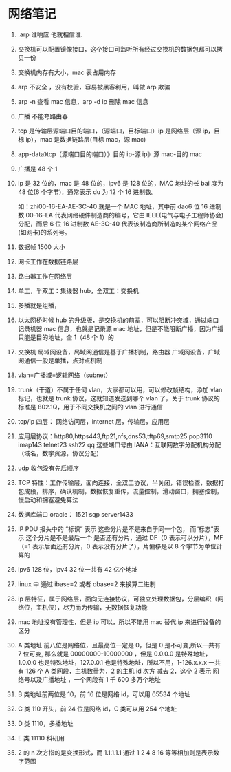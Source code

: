 # 网络笔记

1. .arp 谁响应 他就相信谁.

2. 交换机可以配置镜像接口，这个接口可监听所有经过交换机的数据包都可以拷贝一份

3. 交换机内存有大小，mac 表占用内存

4. arp 不安全 ，没有校验，容易被黑客利用，叫做 arp 欺骗

5. arp -n 查看 mac 信息，arp -d ip 删除 mac 信息

6. 广播 不能夸路由器

7. tcp 是传输层源端口目的端口，（源端口，目标端口）ip 是网络层（源 ip，目标 ip），mac 是数据链路层(目标 mac，源 mac)

8. app-data》tcp（源端口目的端口）》目的 ip-源 ip》源 mac-目的 mac

9. 广播是 48 个 1

10. ip 是 32 位的，mac 是 48 位的，ipv6 是 128 位的，MAC 地址的长 bai 度为 48 位(6 个字节)，通常表示 du 为 12 个 16 进制数。

    如：zhi00-16-EA-AE-3C-40 就是一个 MAC 地址，其中前 dao6 位 16 进制数 00-16-EA 代表网络硬件制造商的编号，它由 IEEE(电气与电子工程师协会)分配，而后 6 位 16 进制数 AE-3C-40 代表该制造商所制造的某个网络产品(如网卡)的系列号。

11. 数据帧 1500 大小

12. 网卡工作在数据链路层

13. 路由器工作在网络层

14. 单工，半双工：集线器 hub，全双工：交换机

15. 多播就是组播，

16. 以太网桥时候 hub 的升级版，是交换机的前辈，可以阻断冲突域，通过端口记录机器 mac 信息，也就是记录源 mac 地址，但是不能阻断广播，因为广播只能是目的地址，全 1（48 个 1）的

17. 交换机 局域网设备，局域网通信是基于广播机制，路由器 广域网设备，广域网通信一般是单播，点对点机制

18. vlan=广播域=逻辑网络（subnet）

19. trunk（干道）不属于任何 vlan，大家都可以用，可以修改帧结构，添加 vlan 标记，也就是 trunk 协议，这就知道发送到哪个 vlan 了，关于 trunk 协议的标准是 802.1Q，用于不同交换机之间的 vlan 进行通信

20. tcp/ip 四层： 网络访问层，internet 层，传输层，应用层

21. 应用层协议：http80,https443,ftp21,nfs,dns53,tftp69,smtp25 pop3110 imap143 telnet23 ssh22 qq 这些端口号由 IANA：互联网数字分配机构分配（域名，数字资源，协议分配）

22. udp 收包没有先后顺序

23. TCP 特性：工作传输层，面向连接，全双工协议，半关闭，错误检查，数据打包成段，排序，确认机制，数据恢复重传，流量控制，滑动窗口，拥塞控制，慢启动和拥塞避免算法

24. 数据库端口 oracle： 1521 sqp server1433

25. IP PDU 报头中的 “标识” 表示 这些分片是不是来自于同一个包， 而“标志”表示 这个分片是不是最后一个 是否还有分片，通过 DF（0 表示可以分片），MF（=1 表示后面还有分片，0 表示没有分片了），片偏移是以 8 个字节为单位计算的

26. ipv6 128 位，ipv4 32 位一共有 42 亿个地址

27. linux 中 通过 ibase=2 或者 obase=2 来换算二进制

28. ip 层特征，属于网络层，面向无连接协议，可独立处理数据包，分层编织（网络位，主机位），尽力而为传输，无数据恢复功能

29. mac 地址没有管理性，但是 ip 可以，所以不能用 mac 替代 ip 来进行设备的区分

30. A 类地址 前八位是网络位，且最高位一定是 0，但是 0 是不可变,所以一共有 7 位可变, 那么就是 00000000-10000000 ，但是 0.0.0.0 是特殊地址，1.0.0.0 也是特殊地址，127.0.0.1 也是特殊地址，所以不用，1-126.x.x.x 一共有 126 个 A 类网段，主机数量为，2 的主机 id 次方 减去 2，这个 2 表示 网络号以及广播地址 ，一个网段有 1 千 600 多万个地址

31. B 类地址前两位是 10，前 16 位是网络 id，可以用 65534 个地址

32. C 类 110 开头，前 24 位是网络 id，C 类可以用 254 个地址

33. D 类 1110，多播地址

34. E 类 11110 科研用

35. 2 的 n 次方指的是变换形式，而 1.1.1.1.1 通过 1 2 4 8 16 等等相加则是表示数字范围
